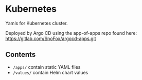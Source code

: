 # Kubernetes
Yamls for Kubernetes cluster.

Deployed by Argo CD using the app-of-apps repo found here: https://gitlab.com/SnoFox/argocd-apps.git

## Contents
- `/apps/` contain static YAML files
- `/values/` contain Helm chart values
